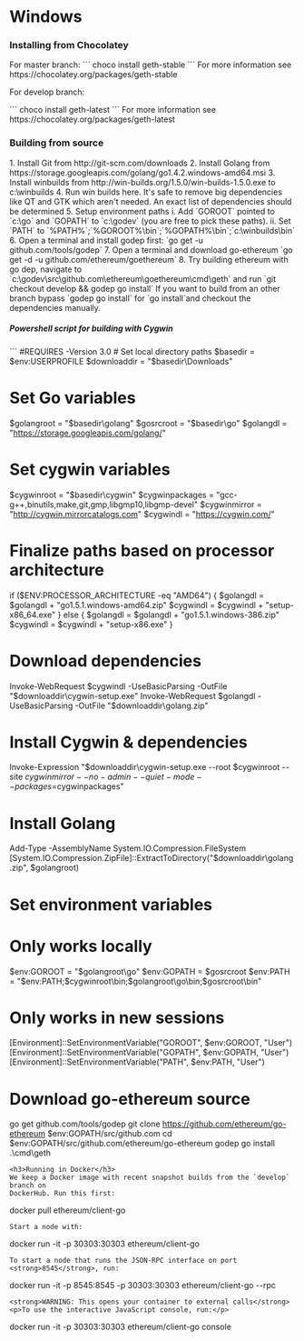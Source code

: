 # Windows
<h3>Installing from Chocolatey</h3>
For master branch:
```
choco install geth-stable
```
For more information see https://chocolatey.org/packages/geth-stable
<p>For develop branch:</p>
```
choco install geth-latest
```
For more information see https://chocolatey.org/packages/geth-latest

<h3>Building from source</h3>
1. Install Git from http://git-scm.com/downloads
2. Install Golang from https://storage.googleapis.com/golang/go1.4.2.windows-amd64.msi
3. Install winbuilds from http://win-builds.org/1.5.0/win-builds-1.5.0.exe to c:\winbuilds
4. Run win builds here. It's safe to remove big dependencies like QT and GTK which aren't
needed. An exact list of dependencies should be determined
5. Setup environment paths
i. Add `GOROOT` pointed to `c:\go` and `GOPATH` to `c:\godev` (you are free to pick
these paths).
ii. Set `PATH` to `%PATH%`;`%GOROOT%\bin`;`%GOPATH%\bin`;`c:\winbuilds\bin`
6. Open a terminal and install godep first: `go get -u github.com/tools/godep`
7. Open a terminal and download go-ethereum `go get -d -u github.com/ethereum/goethereum`
8. Try building ethereum with go dep, navigate to `c:\godev\src\github.com\ethereum\goethereum\cmd\geth`
and run `git checkout develop && godep go install`
If you want to build from an other branch bypass `godep go install` for `go install`and
checkout the dependencies manually.

<h5>Powershell script for building with Cygwin</h5>
```
#REQUIRES -Version 3.0
# Set local directory paths
$basedir = $env:USERPROFILE
$downloaddir = "$basedir\Downloads"

# Set Go variables
$golangroot = "$basedir\golang"
$gosrcroot = "$basedir\go"
$golangdl = "https://storage.googleapis.com/golang/"

# Set cygwin variables
$cygwinroot = "$basedir\cygwin"
$cygwinpackages = "gcc-g++,binutils,make,git,gmp,libgmp10,libgmp-devel"
$cygwinmirror = "http://cygwin.mirrorcatalogs.com"
$cygwindl = "https://cygwin.com/"

# Finalize paths based on processor architecture
if ($ENV:PROCESSOR_ARCHITECTURE -eq "AMD64") {
$golangdl = $golangdl + "go1.5.1.windows-amd64.zip"
$cygwindl = $cygwindl + "setup-x86_64.exe"
} else {
$golangdl = $golangdl + "go1.5.1.windows-386.zip"
$cygwindl = $cygwindl + "setup-x86.exe"
}

# Download dependencies
Invoke-WebRequest $cygwindl -UseBasicParsing -OutFile "$downloaddir\cygwin-setup.exe"
Invoke-WebRequest $golangdl -UseBasicParsing -OutFile "$downloaddir\golang.zip"
# Install Cygwin & dependencies
Invoke-Expression "$downloaddir\cygwin-setup.exe --root $cygwinroot --site $cygwinmirror --no-admin --quiet-mode --packages=$cygwinpackages"

# Install Golang
Add-Type -AssemblyName System.IO.Compression.FileSystem
[System.IO.Compression.ZipFile]::ExtractToDirectory("$downloaddir\golang.zip", $golangroot)

# Set environment variables
# Only works locally
$env:GOROOT = "$golangroot\go"
$env:GOPATH = $gosrcroot
$env:PATH = "$env:PATH;$cygwinroot\bin;$golangroot\go\bin;$gosrcroot\bin"
# Only works in new sessions
[Environment]::SetEnvironmentVariable("GOROOT", $env:GOROOT, "User")
[Environment]::SetEnvironmentVariable("GOPATH", $env:GOPATH, "User")
[Environment]::SetEnvironmentVariable("PATH", $env:PATH, "User")

# Download go-ethereum source
go get github.com/tools/godep
git clone https://github.com/ethereum/go-ethereum $env:GOPATH/src/github.com
cd $env:GOPATH/src/github.com/ethereum/go-ethereum
godep go install .\cmd\geth
```
<h3>Running in Docker</h3>
We keep a Docker image with recent snapshot builds from the `develop` branch on
DockerHub. Run this first:
```
docker pull ethereum/client-go
```
Start a node with:
```
docker run -it -p 30303:30303 ethereum/client-go
```
To start a node that runs the JSON-RPC interface on port <strong>8545</strong>, run:
```
docker run -it -p 8545:8545 -p 30303:30303 ethereum/client-go --rpc
```
<strong>WARNING: This opens your container to external calls</strong>
<p>To use the interactive JavaScript console, run:</p>
```
docker run -it -p 30303:30303 ethereum/client-go console
```


